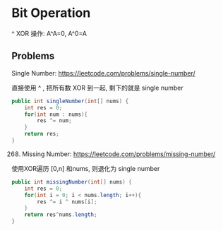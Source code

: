 # Bit Operation

^ XOR 操作: A^A=0,  A^0=A

## Problems
Single Number: https://leetcode.com/problems/single-number/

直接使用 ^ , 把所有数 XOR 到一起, 剩下的就是 single number

```java
public int singleNumber(int[] nums) {
    int res = 0;
    for(int num : nums){
        res ^= num;
    }
    return res;
}
```
268. Missing Number: https://leetcode.com/problems/missing-number/

使用XOR遍历 [0,n] 和nums, 则退化为 single number

```java
public int missingNumber(int[] nums) {
    int res = 0;
    for(int i = 0; i < nums.length; i++){
        res ^= i ^ nums[i];
    }
    return res^nums.length;
}
```